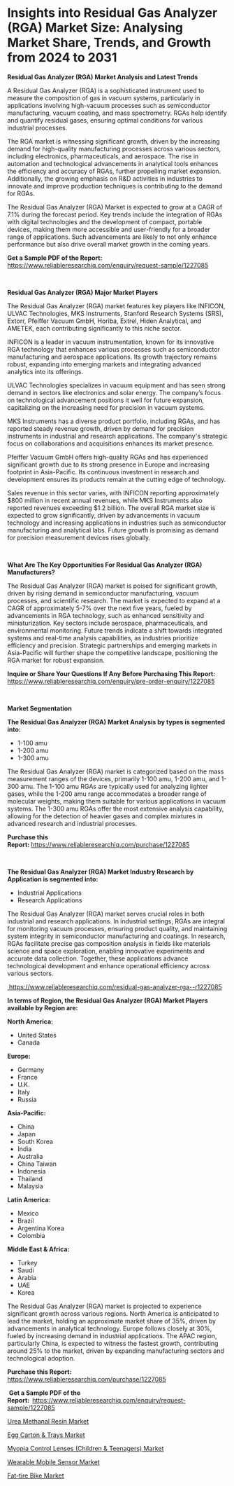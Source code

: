 <p><h1>Insights into Residual Gas Analyzer (RGA) Market Size: Analysing Market Share, Trends, and Growth from 2024 to 2031</h1></p><p><strong>Residual Gas Analyzer (RGA) Market Analysis and Latest Trends</strong></p>
<p><p>A Residual Gas Analyzer (RGA) is a sophisticated instrument used to measure the composition of gas in vacuum systems, particularly in applications involving high-vacuum processes such as semiconductor manufacturing, vacuum coating, and mass spectrometry. RGAs help identify and quantify residual gases, ensuring optimal conditions for various industrial processes.</p><p>The RGA market is witnessing significant growth, driven by the increasing demand for high-quality manufacturing processes across various sectors, including electronics, pharmaceuticals, and aerospace. The rise in automation and technological advancements in analytical tools enhances the efficiency and accuracy of RGAs, further propelling market expansion. Additionally, the growing emphasis on R&D activities in industries to innovate and improve production techniques is contributing to the demand for RGAs.</p><p>The Residual Gas Analyzer (RGA) Market is expected to grow at a CAGR of 7.1% during the forecast period. Key trends include the integration of RGAs with digital technologies and the development of compact, portable devices, making them more accessible and user-friendly for a broader range of applications. Such advancements are likely to not only enhance performance but also drive overall market growth in the coming years.</p></p>
<p><strong>Get a Sample PDF of the Report:&nbsp;</strong> <a href="https://www.reliableresearchiq.com/enquiry/request-sample/1227085?utm_campaign=104&utm_medium=2&utm_source=Github&utm_content=ia&utm_term=14102024&utm_id=residual-gas-analyzer-rga">https://www.reliableresearchiq.com/enquiry/request-sample/1227085</a></p>
<p>&nbsp;</p>
<p><strong>Residual Gas Analyzer (RGA) Major Market Players</strong></p>
<p><p>The Residual Gas Analyzer (RGA) market features key players like INFICON, ULVAC Technologies, MKS Instruments, Stanford Research Systems (SRS), Extorr, Pfeiffer Vacuum GmbH, Horiba, Extrel, Hiden Analytical, and AMETEK, each contributing significantly to this niche sector.</p><p>INFICON is a leader in vacuum instrumentation, known for its innovative RGA technology that enhances various processes such as semiconductor manufacturing and aerospace applications. Its growth trajectory remains robust, expanding into emerging markets and integrating advanced analytics into its offerings. </p><p>ULVAC Technologies specializes in vacuum equipment and has seen strong demand in sectors like electronics and solar energy. The company’s focus on technological advancement positions it well for future expansion, capitalizing on the increasing need for precision in vacuum systems.</p><p>MKS Instruments has a diverse product portfolio, including RGAs, and has reported steady revenue growth, driven by demand for precision instruments in industrial and research applications. The company's strategic focus on collaborations and acquisitions enhances its market presence.</p><p>Pfeiffer Vacuum GmbH offers high-quality RGAs and has experienced significant growth due to its strong presence in Europe and increasing footprint in Asia-Pacific. Its continuous investment in research and development ensures its products remain at the cutting edge of technology.</p><p>Sales revenue in this sector varies, with INFICON reporting approximately $800 million in recent annual revenues, while MKS Instruments also reported revenues exceeding $1.2 billion. The overall RGA market size is expected to grow significantly, driven by advancements in vacuum technology and increasing applications in industries such as semiconductor manufacturing and analytical labs. Future growth is promising as demand for precision measurement devices rises globally.</p></p>
<p>&nbsp;</p>
<p><strong>What Are The Key Opportunities For Residual Gas Analyzer (RGA) Manufacturers?</strong></p>
<p><p>The Residual Gas Analyzer (RGA) market is poised for significant growth, driven by rising demand in semiconductor manufacturing, vacuum processes, and scientific research. The market is expected to expand at a CAGR of approximately 5-7% over the next five years, fueled by advancements in RGA technology, such as enhanced sensitivity and miniaturization. Key sectors include aerospace, pharmaceuticals, and environmental monitoring. Future trends indicate a shift towards integrated systems and real-time analysis capabilities, as industries prioritize efficiency and precision. Strategic partnerships and emerging markets in Asia-Pacific will further shape the competitive landscape, positioning the RGA market for robust expansion.</p></p>
<p><strong>Inquire or Share Your Questions If Any Before Purchasing This Report:</strong> <a href="https://www.reliableresearchiq.com/enquiry/pre-order-enquiry/1227085?utm_campaign=104&utm_medium=2&utm_source=Github&utm_content=ia&utm_term=14102024&utm_id=residual-gas-analyzer-rga">https://www.reliableresearchiq.com/enquiry/pre-order-enquiry/1227085</a></p>
<p>&nbsp;</p>
<p><strong>Market Segmentation</strong></p>
<p><strong>The Residual Gas Analyzer (RGA) Market Analysis by types is segmented into:</strong></p>
<p><ul><li>1-100 amu</li><li>1-200 amu</li><li>1-300 amu</li></ul></p>
<p><p>The Residual Gas Analyzer (RGA) market is categorized based on the mass measurement ranges of the devices, primarily 1-100 amu, 1-200 amu, and 1-300 amu. The 1-100 amu RGAs are typically used for analyzing lighter gases, while the 1-200 amu range accommodates a broader range of molecular weights, making them suitable for various applications in vacuum systems. The 1-300 amu RGAs offer the most extensive analysis capability, allowing for the detection of heavier gases and complex mixtures in advanced research and industrial processes.</p></p>
<p><strong>Purchase this Report:&nbsp;</strong><a href="https://www.reliableresearchiq.com/purchase/1227085?utm_campaign=104&utm_medium=2&utm_source=Github&utm_content=ia&utm_term=14102024&utm_id=residual-gas-analyzer-rga">https://www.reliableresearchiq.com/purchase/1227085</a></p>
<p>&nbsp;</p>
<p><strong>The Residual Gas Analyzer (RGA) Market Industry Research by Application is segmented into:</strong></p>
<p><ul><li>Industrial Applications</li><li>Research Applications</li></ul></p>
<p><p>The Residual Gas Analyzer (RGA) market serves crucial roles in both industrial and research applications. In industrial settings, RGAs are integral for monitoring vacuum processes, ensuring product quality, and maintaining system integrity in semiconductor manufacturing and coatings. In research, RGAs facilitate precise gas composition analysis in fields like materials science and space exploration, enabling innovative experiments and accurate data collection. Together, these applications advance technological development and enhance operational efficiency across various sectors.</p></p>
<p><a href="https://www.reliableresearchiq.com/residual-gas-analyzer-rga--r1227085?utm_campaign=104&utm_medium=2&utm_source=Github&utm_content=ia&utm_term=14102024&utm_id=residual-gas-analyzer-rga">&nbsp;https://www.reliableresearchiq.com/residual-gas-analyzer-rga--r1227085</a></p>
<p><strong>In terms of Region, the Residual Gas Analyzer (RGA) Market Players available by Region are:</strong></p>
<p>
    <p> <strong> North America: </strong>
        <ul>
            <li>United States</li>
            <li>Canada</li>
        </ul>
        </p> 
    <p> <strong> Europe: </strong>
        <ul>
            <li>Germany</li>
            <li>France</li>
            <li>U.K.</li>
            <li>Italy</li>
            <li>Russia</li>
        </ul>
        </p> 
    <p> <strong> Asia-Pacific: </strong>
        <ul>
            <li>China</li>
            <li>Japan</li>
            <li>South Korea</li>
            <li>India</li>
            <li>Australia</li>
            <li>China Taiwan</li>
            <li>Indonesia</li>
            <li>Thailand</li>
            <li>Malaysia</li>
        </ul>
        </p> 
    <p> <strong> Latin America: </strong>
        <ul>
            <li>Mexico</li>
            <li>Brazil</li>
            <li>Argentina Korea</li>
            <li>Colombia</li>
        </ul>
        </p> 
    <p> <strong> Middle East & Africa: </strong>
        <ul>
            <li>Turkey</li>
            <li>Saudi</li>
            <li>Arabia</li>
            <li>UAE</li>
            <li>Korea</li>
        </ul>
    </p>
    </p>
<p><p>The Residual Gas Analyzer (RGA) market is projected to experience significant growth across various regions. North America is anticipated to lead the market, holding an approximate market share of 35%, driven by advancements in analytical technology. Europe follows closely at 30%, fueled by increasing demand in industrial applications. The APAC region, particularly China, is expected to witness the fastest growth, contributing around 25% to the market, driven by expanding manufacturing sectors and technological adoption.</p></p>
<p><strong>Purchase this Report: </strong><a href="https://www.reliableresearchiq.com/purchase/1227085?utm_campaign=104&utm_medium=2&utm_source=Github&utm_content=ia&utm_term=14102024&utm_id=residual-gas-analyzer-rga">https://www.reliableresearchiq.com/purchase/1227085</a></p>
<p>&nbsp;<strong>Get a Sample PDF of the Report:&nbsp;&nbsp;</strong><a href="https://www.reliableresearchiq.com/enquiry/request-sample/1227085?utm_campaign=104&utm_medium=2&utm_source=Github&utm_content=ia&utm_term=14102024&utm_id=residual-gas-analyzer-rga">https://www.reliableresearchiq.com/enquiry/request-sample/1227085</a></p>
<p><strong></strong></p>
<p><p><a href="https://www.linkedin.com/pulse/urea-methanal-resin-market-share-analysis-growth-trends-forecasts-7js5c?utm_campaign=104&utm_medium=2&utm_source=Github&utm_content=ia&utm_term=14102024&utm_id=residual-gas-analyzer-rga">Urea Methanal Resin Market</a></p><p><a href="https://github.com/arnaudyclavinec/Market-Research-Report-List-1/blob/main/egg-carton-trays-market.md?utm_campaign=104&utm_medium=2&utm_source=Github&utm_content=ia&utm_term=14102024&utm_id=residual-gas-analyzer-rga">Egg Carton & Trays Market</a></p><p><a href="https://github.com/darientvns/Market-Research-Report-List-1/blob/main/myopia-control-lenses-children-teenagers-market.md?utm_campaign=104&utm_medium=2&utm_source=Github&utm_content=ia&utm_term=14102024&utm_id=residual-gas-analyzer-rga">Myopia Control Lenses (Children & Teenagers) Market</a></p><p><a href="https://www.linkedin.com/pulse/wearable-mobile-sensor-market-forecasts-trends-impact-analysis-6gqpc?utm_campaign=104&utm_medium=2&utm_source=Github&utm_content=ia&utm_term=14102024&utm_id=residual-gas-analyzer-rga">Wearable Mobile Sensor Market</a></p><p><a href="https://www.linkedin.com/pulse/fat-tire-bike-market-global-regional-analysis-2024-2031-cavill-ksgxc?utm_campaign=104&utm_medium=2&utm_source=Github&utm_content=ia&utm_term=14102024&utm_id=residual-gas-analyzer-rga">Fat-tire Bike Market</a></p></p>